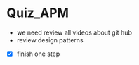 # Quiz_APM
- we need review all videos about git hub 
- review design patterns 


- [x] finish one step


